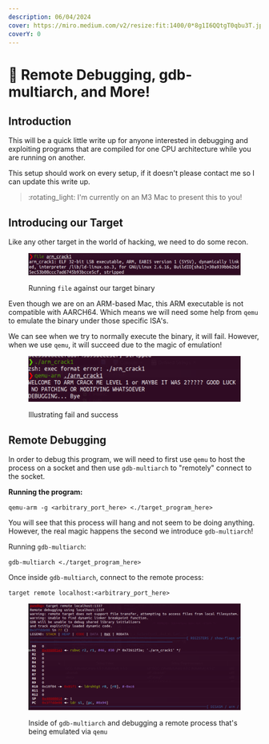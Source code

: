 ```yaml
---
description: 06/04/2024
cover: https://miro.medium.com/v2/resize:fit:1400/0*8g1I6QQtgT0qbu3T.jpg
coverY: 0
---
```


# 🤙 Remote Debugging, gdb-multiarch, and More!

## Introduction

This will be a quick little write up for anyone interested in debugging and exploiting programs that are compiled for one CPU architecture while you are running on another.

This setup should work on every setup, if it doesn't please contact me so I can update this write up.&#x20;

> :rotating\_light: I'm currently on an M3 Mac to present this to you!

## Introducing our Target

Like any other target in the world of hacking, we need to do some recon.

<figure><img src="../.gitbook/assets/image (5) (1) (1) (1) (1) (1) (1) (1) (1).png" alt=""><figcaption><p>Running <code>file</code> against our target binary</p></figcaption></figure>

Even though we are on an ARM-based Mac, this ARM executable is not compatible with AARCH64. Which means we will need some help from `qemu` to emulate the binary under those specific ISA's.

We can see when we try to normally execute the binary, it will fail. However, when we use `qemu`, it will succeed due to the magic of emulation!

<figure><img src="../.gitbook/assets/image (1) (1) (1) (1) (1) (1) (1) (1) (1) (1) (1) (1) (1) (1) (1) (1) (1) (1) (1) (1) (1) (1).png" alt=""><figcaption><p>Illustrating fail and success</p></figcaption></figure>

## Remote Debugging

In order to debug this program, we will need to first use `qemu` to host the process on a socket and then use `gdb-multiarch` to "remotely" connect to the socket.

**Running the program:**

```
qemu-arm -g <arbitrary_port_here> <./target_program_here>
```

You will see that this process will hang and not seem to be doing anything. However, the real magic happens the second we introduce `gdb-multiarch`!

Running `gdb-multiarch`:

```
gdb-multiarch <./target_program_here>
```

Once inside `gdb-multiarch`, connect to the remote process:

```
target remote localhost:<arbitrary_port_here>
```

<figure><img src="../.gitbook/assets/image (3) (1) (1) (1) (1) (1) (1) (1) (1) (1) (1) (1) (1) (1) (1).png" alt=""><figcaption><p>Inside of <code>gdb-multiarch</code> and debugging a remote process that's being emulated via <code>qemu</code></p></figcaption></figure>
